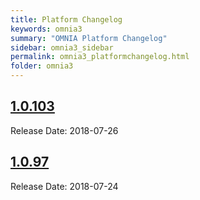 ```yaml
---
title: Platform Changelog
keywords: omnia3
summary: "OMNIA Platform Changelog"
sidebar: omnia3_sidebar
permalink: omnia3_platformchangelog.html
folder: omnia3
---
```


## [1.0.103](#10103)
Release Date: 2018-07-26

## [1.0.97](#1097)
Release Date: 2018-07-24



